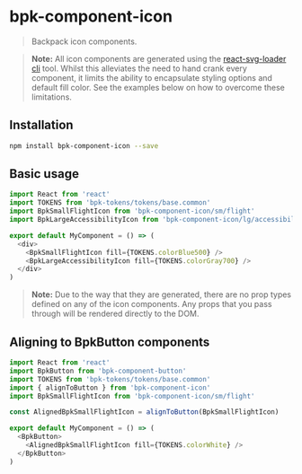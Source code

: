 # bpk-component-icon

> Backpack icon components.

> **Note:** All icon components are generated using the [react-svg-loader cli](https://github.com/boopathi/react-svg-loader#cli) tool.
Whilst this alleviates the need to hand crank every component, it limits the ability to encapsulate styling options and 
default fill color. See the examples below on how to overcome these limitations.  

## Installation

```sh
npm install bpk-component-icon --save
```

## Basic usage

```js
import React from 'react'
import TOKENS from 'bpk-tokens/tokens/base.common'
import BpkSmallFlightIcon from 'bpk-component-icon/sm/flight'
import BpkLargeAccessibilityIcon from 'bpk-component-icon/lg/accessibility'

export default MyComponent = () => (
  <div>
    <BpkSmallFlightIcon fill={TOKENS.colorBlue500} />
    <BpkLargeAccessibilityIcon fill={TOKENS.colorGray700} />
  </div>
)
```

> **Note:** Due to the way that they are generated, there are no prop types defined on any of the icon components. Any 
props that you pass through will be rendered directly to the DOM. 

## Aligning to BpkButton components

```js
import React from 'react'
import BpkButton from 'bpk-component-button'
import TOKENS from 'bpk-tokens/tokens/base.common'
import { alignToButton } from 'bpk-component-icon'
import BpkSmallFlightIcon from 'bpk-component-icon/sm/flight'

const AlignedBpkSmallFlightIcon = alignToButton(BpkSmallFlightIcon)

export default MyComponent = () => (
  <BpkButton>
    <AlignedBpkSmallFlightIcon fill={TOKENS.colorWhite} />
  </BpkButton>
)
```
